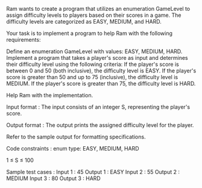 Ram wants to create a program that utilizes an enumeration GameLevel to assign difficulty levels to players based on their scores in a game. The difficulty levels are categorized as EASY, MEDIUM, and HARD.



Your task is to implement a program to help Ram with the following requirements:

Define an enumeration GameLevel with values: EASY, MEDIUM, HARD.
Implement a program that takes a player's score as input and determines their difficulty level using the following criteria:
If the player's score is between 0 and 50 (both inclusive), the difficulty level is EASY.
If the player's score is greater than 50 and up to 75 (inclusive), the difficulty level is MEDIUM.
If the player's score is greater than 75, the difficulty level is HARD.


Help Ram with the implementation.

Input format :
The input consists of an integer S, representing the player's score.

Output format :
The output prints the assigned difficulty level for the player.



Refer to the sample output for formatting specifications.

Code constraints :
enum type: EASY, MEDIUM, HARD

1 ≤ S ≤ 100

Sample test cases :
Input 1 :
45
Output 1 :
EASY
Input 2 :
55
Output 2 :
MEDIUM
Input 3 :
80
Output 3 :
HARD
